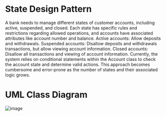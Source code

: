 # State Design Pattern
A bank needs to manage different states of customer accounts, including active, suspended, and closed. Each state has specific rules and restrictions regarding allowed operations, and accounts have associated attributes like account number and balance.
Active accounts: Allow deposits and withdrawals.
Suspended accounts: Disallow deposits and withdrawals transactions, but allow viewing account information.
Closed accounts: Disallow all transactions and viewing of account information.
Currently, the system relies on conditional statements within the Account class to check the account state and determine valid actions. This approach becomes cumbersome and error-prone as the number of states and their associated logic grows.

# UML Class Diagram
![image](https://github.com/JenzelSerapio/stateDesignPattern/assets/142371031/dc0d302c-2212-4870-a9e4-8b715caaef6b)
